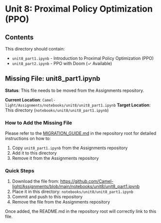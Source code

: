 # Unit 8: Proximal Policy Optimization (PPO)

## Contents

This directory should contain:
- `unit8_part1.ipynb` - Introduction to Proximal Policy Optimization (PPO)
- `unit8_part2.ipynb` - PPO with Doom (✓ Available)

## Missing File: unit8_part1.ipynb

**Status**: This file needs to be moved from the Assignments repository.

**Current Location**: `Camel-light/Assignments/notebooks/unit8/unit8_part1.ipynb`
**Target Location**: This directory (`notebooks/unit8/unit8_part1.ipynb`)

### How to Add the Missing File

Please refer to the [MIGRATION_GUIDE.md](../../MIGRATION_GUIDE.md) in the repository root for detailed instructions on how to:
1. Copy `unit8_part1.ipynb` from the Assignments repository
2. Add it to this directory
3. Remove it from the Assignments repository

### Quick Steps

1. Download the file from: https://github.com/Camel-light/Assignments/blob/main/notebooks/unit8/unit8_part1.ipynb
2. Place it in this directory: `notebooks/unit8/unit8_part1.ipynb`
3. Commit and push to this repository
4. Remove the file from the Assignments repository

Once added, the README.md in the repository root will correctly link to this file.
